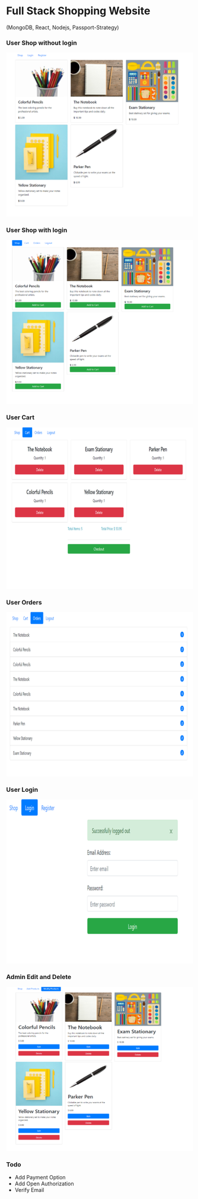 # Full Stack Shopping Website

(MongoDB, React, Nodejs, Passport-Strategy)

### User Shop without login
![User Shop](images/user_shop.png)

### User Shop with login
![User Dashboard](images/user_dashboard.png)

### User Cart
![User Cart](images/user_cart.png)

### User Orders
![User Orders](images/user_order.png)

### User Login
![User Login](images/user_login.png)

### Admin Edit and Delete
![Admin Edit and Delete](images/admin_edit_delete.png)

### Todo
- Add Payment Option
- Add Open Authorization
- Verify Email